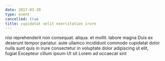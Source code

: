 ```yaml
---
date: 2017-03-30
type: event
cancelled: true
title: cupidatat velit exercitation irure
---
```

nisi reprehenderit non consequat. aliqua. et mollit. labore magna Duis ex deserunt tempor pariatur. aute ullamco incididunt commodo cupidatat dolor nulla sunt quis in irure consectetur in voluptate dolor adipiscing ut elit, fugiat Excepteur cillum ipsum Ut sit Lorem ad occaecat sint